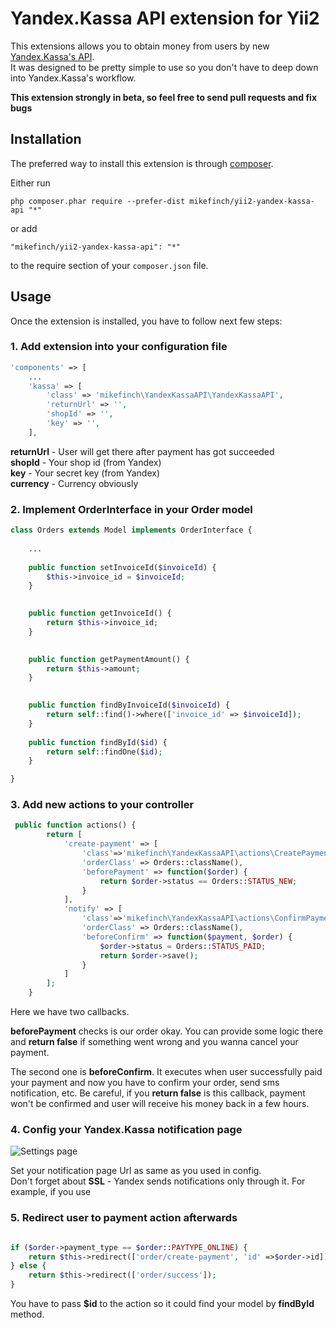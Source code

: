 Yandex.Kassa API extension for Yii2
===================================
This extensions allows you to obtain money from users by new [Yandex.Kassa's API](https://kassa.yandex.ru/docs/checkout-api/).   
It was designed to be pretty simple to use so you don't have to deep down into Yandex.Kassa's workflow.

**This extension strongly in beta, so feel free to send pull requests and fix bugs**

Installation
------------

The preferred way to install this extension is through [composer](http://getcomposer.org/download/).

Either run

```
php composer.phar require --prefer-dist mikefinch/yii2-yandex-kassa-api "*"
```

or add

```
"mikefinch/yii2-yandex-kassa-api": "*"
```

to the require section of your `composer.json` file.


Usage
-----

Once the extension is installed, you have to follow next few steps:

###  1. Add extension into your configuration file

```php
'components' => [
    ...
    'kassa' => [
        'class' => 'mikefinch\YandexKassaAPI\YandexKassaAPI',
        'returnUrl' => '',
        'shopId' => '',
        'key' => '',
    ],
```

**returnUrl** - User will get there after payment has got succeeded  
**shopId** - Your shop id (from Yandex)  
**key** - Your secret key (from Yandex)  
**currency** - Currency obviously   

###  2. Implement OrderInterface in your Order model

```php
class Orders extends Model implements OrderInterface {
    
    ...
      
    public function setInvoiceId($invoiceId) {
        $this->invoice_id = $invoiceId;
    }

    
    public function getInvoiceId() {
        return $this->invoice_id;
    }

    
    public function getPaymentAmount() {
        return $this->amount;
    }

    
    public function findByInvoiceId($invoiceId) {
        return self::find()->where(['invoice_id' => $invoiceId]);
    }
    
    public function findById($id) {
        return self::findOne($id);
    }

}

```
###  3. Add new actions to your controller 

```php
 public function actions() {
        return [
            'create-payment' => [
                'class'=>'mikefinch\YandexKassaAPI\actions\CreatePaymentAction',
                'orderClass' => Orders::className(),
                'beforePayment' => function($order) {
                    return $order->status == Orders::STATUS_NEW;
                }
            ],
            'notify' => [
                'class'=>'mikefinch\YandexKassaAPI\actions\ConfirmPaymentAction',
                'orderClass' => Orders::className(),
                'beforeConfirm' => function($payment, $order) {
                    $order->status = Orders::STATUS_PAID; 
                    return $order->save();
                }
            ]
        ];
    }

```

Here we have two callbacks.  

**beforePayment** checks is our order okay.
You can provide some logic there and **return false** if something went wrong and you wanna cancel your payment.

The second one is **beforeConfirm**. It executes when user successfully paid your payment
 and now you have to confirm your order, send sms notification, etc. 
 Be careful, if you **return false** is this callback, payment won't be confirmed and user will receive his money back in a few hours.

###  4. Config your Yandex.Kassa notification page

![Settings page](https://yastatic.net/doccenter/images/support.yandex.ru/ru/checkout/freeze/twhOFiPLqML0235O-XsmyV9ztM8.png) 

Set your notification page Url as same as you used in config.  
Don't forget about **SSL** - Yandex sends notifications only through it.
For example, if you use 

###  5. Redirect user to payment action afterwards
```php

if ($order->payment_type == $order::PAYTYPE_ONLINE) {
    return $this->redirect(['order/create-payment', 'id' =>$order->id]);
} else {
    return $this->redirect(['order/success']);
}
```

You have to pass **$id** to the action so it could find your model by **findById** method.



